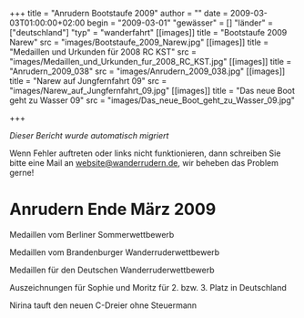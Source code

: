 +++
title = "Anrudern Bootstaufe 2009"
author = ""
date = 2009-03-03T01:00:00+02:00
begin = "2009-03-01"
"gewässer" = []
"länder" = ["deutschland"]
"typ" = "wanderfahrt"
[[images]]
title = "Bootstaufe 2009 Narew"
src = "images/Bootstaufe_2009_Narew.jpg"
[[images]]
title = "Medaillen und Urkunden für 2008 RC KST"
src = "images/Medaillen_und_Urkunden_fur_2008_RC_KST.jpg"
[[images]]
title = "Anrudern_2009_038"
src = "images/Anrudern_2009_038.jpg"
[[images]]
title = "Narew auf Jungfernfahrt 09"
src = "images/Narew_auf_Jungfernfahrt_09.jpg"
[[images]]
title = "Das neue Boot geht zu Wasser 09"
src = "images/Das_neue_Boot_geht_zu_Wasser_09.jpg"

+++


*Dieser Bericht wurde automatisch migriert*

Wenn Fehler auftreten oder links nicht funktionieren, dann schreiben Sie bitte eine Mail an website@wanderrudern.de, wir beheben das Problem gerne!



# Anrudern Ende März 2009


Medaillen vom Berliner Sommerwettbewerb

Medaillen vom Brandenburger Wanderruderwettbewerb

Medaillen für den Deutschen Wanderruderwettbewerb

Auszeichnungen für Sophie und Moritz für 2. bzw. 3. Platz in Deutschland

Nirina tauft den neuen C-Dreier ohne Steuermann